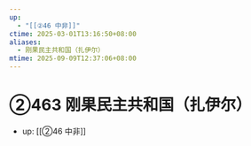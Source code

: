 ```yaml
---
up:
  - "[[②46 中非]]"
ctime: 2025-03-01T13:16:50+08:00
aliases:
  - 刚果民主共和国（扎伊尔）
mtime: 2025-09-09T12:37:06+08:00
---
```


# ②463 刚果民主共和国（扎伊尔）

- up: [[②46 中非]]
